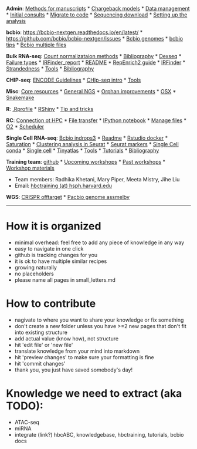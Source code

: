 **Admin**: [Methods for manuscripts](admin/method_snippets.md) * [Chargeback models](admin/chargeback_models.md) * [Data management](admin/data_management.md) * [Initial consults](initial_consults.md) * [Migrate to code](admin/migrate_to_code.md) * [Sequencing download](admin/sequencing_downloads.md) * [Setting up the analysis](admin/setting_up_an_analysis_guidelines.md)

**bcbio**: https://bcbio-nextgen.readthedocs.io/en/latest/ * https://github.com/bcbio/bcbio-nextgen/issues * [Bcbio genomes](bcbio/bcbio_genomes.md) * [bcbio tips](bcbio/bcbio_tips.md) * [Bcbio multiple files](bcbio/multiple_files_bcbio.md)

**Bulk RNA-seq**: [Count normalizataion methods](https://hbctraining.github.io/DGE_workshop/lessons/02_DGE_count_normalization.html) * [Bibliography](rnaseq/bibliography.md) * [Dexseq](rnaseq/dexseq.Rmd) * [Failure types](rnaseq/failure_types) * [IRFinder_report](rnaseq/IRFinder_report.md) * [README](rnaseq/README.md) * [RepEnrich2 guide](rnaseq/RepEnrich2_guide.md) * [IRFinder](rnaseq/running_IRFinder.md) * [Strandedness](rnaseq/strandedness.md) * [Tools](rnaseq/tools.md) * [Bibliography](rnaseq/bcbio_rnaseq.bib)

**CHIP-seq**: [ENCODE Guidelines](http://genome.cshlp.org/cgi/pmidlookup?view=long&pmid=22955991) * [CHIp-seq intro](https://hbctraining.github.io/Intro-to-ChIPseq/schedule/2-day.html) * [Tools](chipseq/tools.md)

**Misc**: [Core resources](misc/core_resources.md) * [General NGS](misc/general_ngs.md) * [Orphan improvements](misc/orphan_improvements.md) * [OSX](misc/OSX.md) * [Snakemake](misc/snakemake-example-pipeline)

**R**: [.Rprofile](r/.Rprofile) * [RShiny](r/rshiny_server.md) * [Tip and tricks](r/R-tips-and-tricks.md)

**RC**: [Connection ot HPC](rc/connection-to-hpc.md) * [File transfer](rc/file-transfer.md) * [IPython notebook](rc/ipython-notebook-on-O2.md) * [Manage files](rc/manage-files.md) * [O2](rc/O2-tips.md) * [Scheduler](rc/scheduler.md)

**Single Cell RNA-seq**: [Bcbio indrops3](bcbio_indrops3.md) * [Readme](README.md) * [Rstudio docker](rstudio_sc_docker.md) * [Saturation](scrnaseq/saturation_qc.md) * [Clustering analysis in Seurat](scrnaseq/seurat_clustering_analysis.md) * [Seurat markers](scrnaseq/seurat_markers.md) * [Single Cell conda](scrnaseq/Single-Cell-conda.md) * [Single cell](scrnaseq/Single-Cell.md) * [Tinyatlas](scrnaseq/tinyatlas.md) * [Tools](scrnaseq/tools.md) * [Tutorials](scrnaseq/tutorials.md) * [Bibliography](scrnaseq/bcbio_sc.bib)

**Training team**: [github](https://github.com/hbctraining) * [Upcoming workshops](http://bioinformatics.sph.harvard.edu/training) * [Past workshops](http://bioinformatics.sph.harvard.edu/training#past-workshops) * [Workshop materials](https://hbctraining.github.io/main)
- Team members: Radhika Khetani, Mary Piper, Meeta Mistry, Jihe Liu
- Email: [hbctraining (at) hsph.harvard.edu](mailto:hbctraining@hsph.harvard.edu)

**WGS**: [CRISPR offtarget](wgs/crispr-offtarget.md) * [Pacbio genome assmelby](wgs/pacbio_genome_assembly.md)

***

# How it is organized
- minimal overhead: feel free to add any piece of knowledge in any way
- easy to navigate in one click
- github is tracking changes for you
- it is ok to have multiple similar recipes
- growing naturally
- no placeholders
- please name all pages in small_letters.md

# How to contribute
- nagivate to where you want to share your knowledge or fix something
- don't create a new folder unless you have >=2 new pages that don't fit into existing structure
- add actual value (know how), not structure
- hit 'edit file' or 'new file'
- translate knowledge from your mind into markdown
- hit 'preview changes' to make sure your formatting is fine
- hit 'commit changes'
- thank you, you just have saved somebody's day!

# Knowledge we need to extract (aka TODO):
- ATAC-seq
- miRNA
- integrate (link?) hbcABC, knowledgebase, hbctraining, tutorials, bcbio docs

